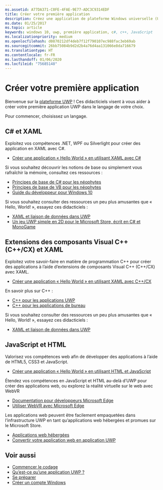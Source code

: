 ```yaml
---
ms.assetid: A77DA371-C0FE-4FAE-9E77-ADC3C9314EDF
title: Créer votre première application
description: Créez une application de plateforme Windows universelle (UWP) pour Windows 10 à l’aide de votre langage de programmation favori.
ms.date: 01/25/2017
ms.topic: article
keywords: windows 10, uwp, première application, c#, c++, JavaScript
ms.localizationpriority: medium
ms.openlocfilehash: d0870212df4deb7f12f790107ec988fac3eb69ab
ms.sourcegitcommit: 26bb75084b9d2d2b4a76d4aa131066e8da716679
ms.translationtype: HT
ms.contentlocale: fr-FR
ms.lasthandoff: 01/06/2020
ms.locfileid: "75685148"
---
```

# <a name="create-your-first-app"></a>Créer votre première application

Bienvenue sur la [plateforme UWP](universal-application-platform-guide.md) ! Ces didacticiels visent à vous aider à créer votre première application UWP dans le langage de votre choix.

Pour commencer, choisissez un langage.

## <a name="c-and-xaml"></a>C# et XAML

Exploitez vos compétences .NET, WPF ou Silverlight pour créer des application en XAML avec C#.

* [Créer une application « Hello World » en utilisant XAML avec C#](create-a-hello-world-app-xaml-universal.md)

Si vous souhaitez découvrir les notions de base ou simplement vous rafraîchir la mémoire, consultez ces ressources :

* [Principes de base de C# pour les néophytes](https://channel9.msdn.com/Series/CSharp-Fundamentals-for-Absolute-Beginners?l=Lvld4EQIC_2706218949)
* [Principes de base de VB pour les néophytes](https://docs.microsoft.com/learn/?l=jqMOvLKbC_9206218965)
* [Guide du développeur pour Windows 10](https://docs.microsoft.com/learn/)

Si vous souhaitez consulter des ressources un peu plus amusantes que « Hello, World! », essayez ces didacticiels :

* [XAML et liaison de données dans UWP](xaml-basics-intro.md)
* [Un jeu UWP simple en 2D pour le Microsoft Store, écrit en C# et MonoGame](get-started-tutorial-game-mg2d.md)


## <a name="visualc-component-extensions-ccx-and-xaml"></a>Extensions des composants Visual C++ (C++/CX) et XAML

Exploitez votre savoir-faire en matière de programmation C++ pour créer des applications à l’aide d’extensions de composants Visual C++ (C++/CX) avec XAML.

* [Créer une application « Hello World » en utilisant XAML avec C++/CX](create-a-basic-windows-10-app-in-cpp.md)

En savoir plus sur C++ :

* [C++ pour les applications UWP](https://docs.microsoft.com/cpp/cppcx/universal-windows-apps-cpp?view=vs-2019)
* [C++ pour les applications de bureau](https://docs.microsoft.com/cpp/windows/desktop-applications-visual-cpp?view=vs-2019)

Si vous souhaitez consulter des ressources un peu plus amusantes que « Hello, World! », essayez ces didacticiels :

* [XAML et liaison de données dans UWP](xaml-basics-intro.md)

## <a name="javascript-and-html"></a>JavaScript et HTML

Valorisez vos compétences web afin de développer des applications à l’aide de HTML5, CSS3 et JavaScript.

* [Créer une application « Hello World » en utilisant HTML et JavaScript](create-a-hello-world-app-js-uwp.md)

Étendez vos compétences en JavaScript et HTML au-delà d’UWP pour créer des applications web, ou explorez la réalité virtuelle sur le web avec WebVR

* [Documentation pour développeurs Microsoft Edge](https://docs.microsoft.com/microsoft-edge/)
* [Utiliser WebVR avec Microsoft Edge](https://docs.microsoft.com/microsoft-edge/webvr/)

Les applications web peuvent être facilement empaquetées dans l’infrastructure UWP en tant qu’applications web hébergées et promues sur le Microsoft Store.

* [Applications web hébergées](https://developer.microsoft.com/windows/pwa)
* [Convertir votre application web en application UWP](../porting/hwa-create-windows.md)


## <a name="see-also"></a>Voir aussi

* [Commencer le codage](create-uwp-apps.md)
* [Qu’est-ce qu’une application UWP ?](universal-application-platform-guide.md)
* [Se préparer](get-set-up.md)
* [Créer un compte Windows](sign-up.md)
